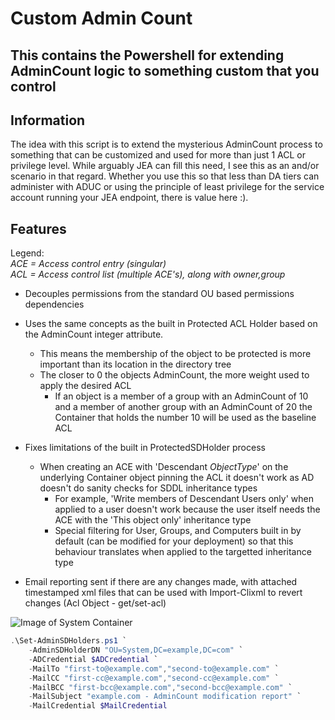 # Custom Admin Count

## This contains the Powershell for extending AdminCount logic to something custom that you control

## Information

The idea with this script is to extend the mysterious AdminCount process to something that can be customized
and used for more than just 1 ACL or privilege level. While arguably JEA can fill this need, I see this as an
and/or scenario in that regard. Whether you use this so that less than DA tiers can administer with ADUC or
using the principle of least privilege for the service account running your JEA endpoint, there is value here :).

## Features

Legend:  
_ACE = Access control entry (singular)_  
_ACL = Access control list (multiple ACE's), along with owner,group_  

* Decouples permissions from the standard OU based permissions dependencies

* Uses the same concepts as the built in Protected ACL Holder based on the AdminCount integer attribute.
  * This means the membership of the object to be protected is more important than its location in the directory tree
  * The closer to 0 the objects AdminCount, the more weight used to apply the desired ACL
    * If an object is a member of a group with an AdminCount of 10 and a member of another group with an AdminCount of 20
    the Container that holds the number 10 will be used as the baseline ACL

* Fixes limitations of the built in ProtectedSDHolder process
  * When creating an ACE with 'Descendant _ObjectType_' on the underlying Container object pinning the ACL it doesn't work as AD
  doesn't do sanity checks for SDDL inheritance types
    * For example, 'Write members of Descendant Users only' when applied to a user doesn't work because the user itself needs the ACE
    with the 'This object only' inheritance type
    * Special filtering for User, Groups, and Computers built in by default (can be modified for your deployment) so that this
    behaviour translates when applied to the targetted inheritance type

* Email reporting sent if there are any changes made, with attached timestamped xml files that can be used with Import-Clixml to revert changes (Acl Object - get/set-acl)

![Image of System Container](https://github.com/SeSeKenny/CustomAdminCount/images/SystemContainer.jpg)

```powershell
.\Set-AdminSDHolders.ps1 `
    -AdminSDHolderDN "OU=System,DC=example,DC=com" `
    -ADCredential $ADCredential `
    -MailTo "first-to@example.com","second-to@example.com" `
    -MailCC "first-cc@example.com","second-cc@example.com" `
    -MailBCC "first-bcc@example.com","second-bcc@example.com" `
    -MailSubject "example.com - AdminCount modification report" `
    -MailCredential $MailCredential
```